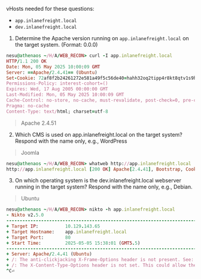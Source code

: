 vHosts needed for these questions:

- `app.inlanefreight.local`
- `dev.inlanefreight.local`

1. Determine the Apache version running on `app.inlanefreight.local` on the target system. (Format: 0.0.0)
```rb
nesu@athenaos ~/H/A/WEB_RECON> curl -I app.inlanefreight.local
HTTP/1.1 200 OK
Date: Mon, 05 May 2025 10:00:09 GMT
Server: ==Apache/2.4.41== (Ubuntu)
Set-Cookie: 72af8f2b24261272e581a49f5c56de40=hahh32oq2tipp4r8kt8qtv1s9h; path=/; HttpOnly
Permissions-Policy: interest-cohort=()
Expires: Wed, 17 Aug 2005 00:00:00 GMT
Last-Modified: Mon, 05 May 2025 10:00:09 GMT
Cache-Control: no-store, no-cache, must-revalidate, post-check=0, pre-check=0
Pragma: no-cache
Content-Type: text/html; charset=utf-8
```
>Apache 2.4.51

2. Which CMS is used on app.inlanefreight.local on the target system? Respond with the name only, e.g., WordPress

> Joomla
```rb
nesu@athenaos ~/H/A/WEB_RECON> whatweb http://app.inlanefreight.local
http://app.inlanefreight.local [200 OK] Apache[2.4.41], Bootstrap, Cookies[72af8f2b24261272e581a49f5c56de40], Country[RESERVED][ZZ], HTML5, HTTPServer[Ubuntu Linux][Apache/2.4.41 (Ubuntu)], HttpOnly[72af8f2b24261272e581a49f5c56de40], IP[10.129.143.65], JQuery, MetaGenerator[Joomla! - Open Source Content Management], OpenSearch[http://app.inlanefreight.local/index.php/component/search/?layout=blog&amp;id=9&amp;Itemid=101&amp;format=opensearch], Script, Title[Home], UncommonHeaders[permissions-policy]

```

3. On which operating system is the dev.inlanefreight.local webserver running in the target system? Respond with the name only, e.g., Debian.
>Ubuntu

```rb
nesu@athenaos ~/H/A/WEB_RECON> nikto -h app.inlanefreight.local
- Nikto v2.5.0
---------------------------------------------------------------------------
+ Target IP:          10.129.143.65
+ Target Hostname:    app.inlanefreight.local
+ Target Port:        80
+ Start Time:         2025-05-05 15:38:01 (GMT5.5)
---------------------------------------------------------------------------
+ Server: Apache/2.4.41 (Ubuntu)
+ /: The anti-clickjacking X-Frame-Options header is not present. See: https://developer.mozilla.org/en-US/docs/Web/HTTP/Headers/X-Frame-Options
+ /: The X-Content-Type-Options header is not set. This could allow the user agent to render the content of the site in a different fashion to the MIME type. See: https://www.netsparker.com/web-vulnerability-scanner/vulnerabilities/missing-content-type-header/
^C⏎

```